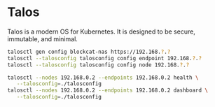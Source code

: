 # Talos

Talos is a modern OS for Kubernetes. It is designed to be secure, immutable, and minimal.

```bash
talosctl gen config blockcat-nas https://192.168.?.?
talosctl --talosconfig talosconfig config endpoint 192.168.?.?
talosctl --talosconfig talosconfig config node 192.168.?.?
```

```bash
talosctl --nodes 192.168.0.2 --endpoints 192.168.0.2 health \
   --talosconfig=./talosconfig
talosctl --nodes 192.168.0.2 --endpoints 192.168.0.2 dashboard \
   --talosconfig=./talosconfig
```